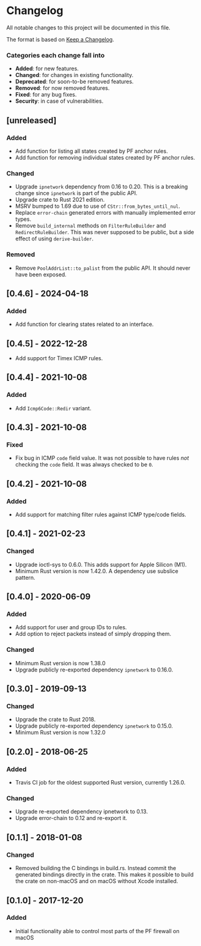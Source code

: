 # Changelog
All notable changes to this project will be documented in this file.

The format is based on [Keep a Changelog](http://keepachangelog.com/en/1.0.0/).

### Categories each change fall into

* **Added**: for new features.
* **Changed**: for changes in existing functionality.
* **Deprecated**: for soon-to-be removed features.
* **Removed**: for now removed features.
* **Fixed**: for any bug fixes.
* **Security**: in case of vulnerabilities.

## [unreleased]
### Added
- Add function for listing all states created by PF anchor rules.
- Add function for removing individual states created by PF anchor rules.

### Changed
* Upgrade `ipnetwork` dependency from 0.16 to 0.20. This is a breaking change since
  `ipnetwork` is part of the public API.
* Upgrade crate to Rust 2021 edition.
* MSRV bumped to 1.69 due to use of `CStr::from_bytes_until_nul`.
* Replace `error-chain` generated errors with manually implemented error types.
* Remove `build_internal` methods on `FilterRuleBuilder` and `RedirectRuleBuilder`.
  This was never supposed to be public, but a side effect of using `derive-builder`.

### Removed
* Remove `PoolAddrList::to_palist` from the public API. It should never have been exposed.


## [0.4.6] - 2024-04-18
### Added
- Add function for clearing states related to an interface.


## [0.4.5] - 2022-12-28
- Add support for Timex ICMP rules.


## [0.4.4] - 2021-10-08
### Added
- Add `Icmp6Code::Redir` variant.


## [0.4.3] - 2021-10-08
### Fixed
- Fix bug in ICMP `code` field value. It was not possible to have rules *not*
  checking the `code` field. It was always checked to be `0`.


## [0.4.2] - 2021-10-08
### Added
- Add support for matching filter rules against ICMP type/code fields.


## [0.4.1] - 2021-02-23
### Changed
- Upgrade ioctl-sys to 0.6.0. This adds support for Apple Silicon (M1).
- Minimum Rust version is now 1.42.0. A dependency use subslice pattern.


## [0.4.0] - 2020-06-09
### Added
- Add support for user and group IDs to rules.
- Add option to reject packets instead of simply dropping them.

### Changed
- Minimum Rust version is now 1.38.0
- Upgrade publicly re-exported dependency `ipnetwork` to 0.16.0.


## [0.3.0] - 2019-09-13
### Changed
- Upgrade the crate to Rust 2018.
- Upgrade publicly re-exported dependency `ipnetwork` to 0.15.0.
- Minimum Rust version is now 1.32.0


## [0.2.0] - 2018-06-25
### Added
- Travis CI job for the oldest supported Rust version, currently 1.26.0.

### Changed
- Upgrade re-exported dependency ipnetwork to 0.13.
- Upgrade error-chain to 0.12 and re-export it.


## [0.1.1] - 2018-01-08
### Changed
- Removed building the C bindings in build.rs. Instead commit the generated bindings directly in
  the crate. This makes it possible to build the crate on non-macOS and on macOS without Xcode
  installed.


## [0.1.0] - 2017-12-20
### Added
- Initial functionality able to control most parts of the PF firewall on macOS

